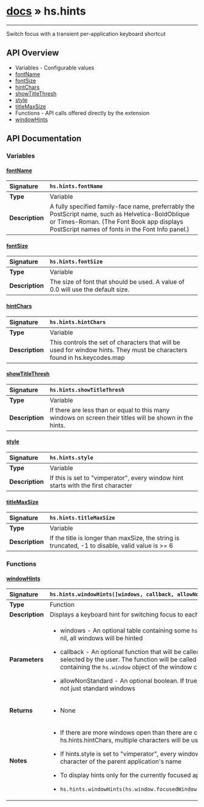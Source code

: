 # [docs](index.md) » hs.hints
---

Switch focus with a transient per-application keyboard shortcut

## API Overview
* Variables - Configurable values
 * [fontName](#fontname)
 * [fontSize](#fontsize)
 * [hintChars](#hintchars)
 * [showTitleThresh](#showtitlethresh)
 * [style](#style)
 * [titleMaxSize](#titlemaxsize)
* Functions - API calls offered directly by the extension
 * [windowHints](#windowhints)

## API Documentation

### Variables

#### [fontName](#fontname)
| <span style="float: left;">**Signature**</span> | <span style="float: left;">`hs.hints.fontName` </span>                                                          |
| -----------------------------------------------------|---------------------------------------------------------------------------------------------------------|
| **Type**                                             | Variable                                                                                         |
| **Description**                                      | A fully specified family-face name, preferrably the PostScript name, such as Helvetica-BoldOblique or Times-Roman. (The Font Book app displays PostScript names of fonts in the Font Info panel.)                                                                                         |

#### [fontSize](#fontsize)
| <span style="float: left;">**Signature**</span> | <span style="float: left;">`hs.hints.fontSize` </span>                                                          |
| -----------------------------------------------------|---------------------------------------------------------------------------------------------------------|
| **Type**                                             | Variable                                                                                         |
| **Description**                                      | The size of font that should be used. A value of 0.0 will use the default size.                                                                                         |

#### [hintChars](#hintchars)
| <span style="float: left;">**Signature**</span> | <span style="float: left;">`hs.hints.hintChars` </span>                                                          |
| -----------------------------------------------------|---------------------------------------------------------------------------------------------------------|
| **Type**                                             | Variable                                                                                         |
| **Description**                                      | This controls the set of characters that will be used for window hints. They must be characters found in hs.keycodes.map                                                                                         |

#### [showTitleThresh](#showtitlethresh)
| <span style="float: left;">**Signature**</span> | <span style="float: left;">`hs.hints.showTitleThresh` </span>                                                          |
| -----------------------------------------------------|---------------------------------------------------------------------------------------------------------|
| **Type**                                             | Variable                                                                                         |
| **Description**                                      | If there are less than or equal to this many windows on screen their titles will be shown in the hints.                                                                                         |

#### [style](#style)
| <span style="float: left;">**Signature**</span> | <span style="float: left;">`hs.hints.style` </span>                                                          |
| -----------------------------------------------------|---------------------------------------------------------------------------------------------------------|
| **Type**                                             | Variable                                                                                         |
| **Description**                                      | If this is set to "vimperator", every window hint starts with the first character                                                                                         |

#### [titleMaxSize](#titlemaxsize)
| <span style="float: left;">**Signature**</span> | <span style="float: left;">`hs.hints.titleMaxSize` </span>                                                          |
| -----------------------------------------------------|---------------------------------------------------------------------------------------------------------|
| **Type**                                             | Variable                                                                                         |
| **Description**                                      | If the title is longer than maxSize, the string is truncated, -1 to disable, valid value is >= 6                                                                                         |

### Functions

#### [windowHints](#windowhints)
| <span style="float: left;">**Signature**</span> | <span style="float: left;">`hs.hints.windowHints([windows, callback, allowNonStandard])` </span>                                                          |
| -----------------------------------------------------|---------------------------------------------------------------------------------------------------------|
| **Type**                                             | Function                                                                                         |
| **Description**                                      | Displays a keyboard hint for switching focus to each window                                                                                         |
| **Parameters**                                       | <ul><li>windows - An optional table containing some <code>hs.window</code> objects. If this value is nil, all windows will be hinted</li></ul><ul><li>callback - An optional function that will be called when a window has been selected by the user. The function will be called with a single argument containing the <code>hs.window</code> object of the window chosen by the user</li></ul><ul><li>allowNonStandard - An optional boolean.  If true, all windows will be included, not just standard windows</li></ul>   |
| **Returns**                                          | <ul><li>None</li></ul>            |
| **Notes**                                            | <ul><li>If there are more windows open than there are characters available in hs.hints.hintChars, multiple characters will be used</li></ul><ul><li>If hints.style is set to "vimperator", every window hint is prefixed with the first character of the parent application's name</li></ul><ul><li>To display hints only for the currently focused application, try something like:</li></ul><ul><li><code>hs.hints.windowHints(hs.window.focusedWindow():application():allWindows())</code></li></ul>                 |

